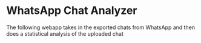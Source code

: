# WhatsApp Chat Analyzer
The following webapp takes in the exported chats from WhatsApp and then does a statistical analysis of the uploaded chat
